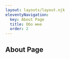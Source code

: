```yaml
---
layout: layouts/layout.njk
eleventyNavigation:
  key: About Page
  title: Обо мне
  order: 2
---
```


## About Page
